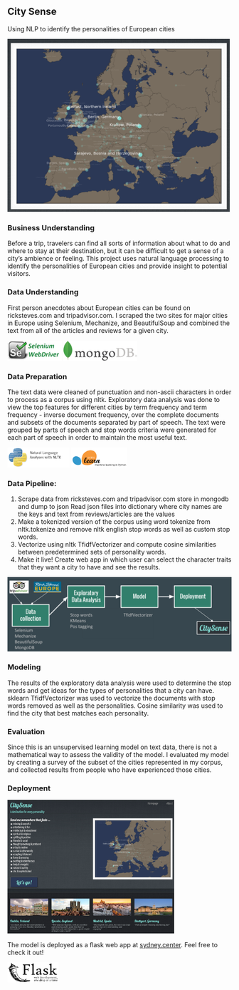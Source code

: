 ## City Sense
Using NLP to identify the personalities of European cities

<img src="images/Map_Image_Sample.png" width="500">


### Business Understanding
Before a trip, travelers can find all sorts of information about what to do and where to stay at their destination, but it can be difficult to get a sense of a city’s ambience or feeling. This project uses natural language processing to identify the personalities of European cities and provide insight to potential visitors.

### Data Understanding
First person anecdotes about European cities can be found on ricksteves.com and tripadvisor.com. I scraped the two sites for major cities in Europe using Selenium, Mechanize, and BeautifulSoup and combined the text from all of the articles and reviews for a given city.

<img src="images/Selenium.jpeg" height="45">
<img src="images/mongodb.png" height="45">

### Data Preparation
The text data were cleaned of punctuation and non-ascii characters in order to process as a corpus using nltk. Exploratory data analysis was done to view the top features for different cities by term frequency and term frequency - inverse document frequency, over the complete documents and subsets of the documents separated by part of speech. The text were grouped by parts of speech and stop words criteria were generated for each part of speech in order to maintain the most useful text.

<img src="images/NLTK.png" height="45">
<img src="images/sklearn.png" height="45">

### Data Pipeline:
1. Scrape data from ricksteves.com and tripadvisor.com store in mongodb and dump to json
Read json files into dictionary where city names are the keys and text from reviews/articles are the values
2. Make a tokenized version of the corpus using word tokenize from nltk.tokenize and remove nltk english stop words as well as custom stop words.
3. Vectorize using nltk TfidfVectorizer and compute cosine similarities between predetermined sets of personality words.
4. Make it live! Create web app in which user can select the character traits that they want a city to have and see the results.

![](images/Pipeline.png)

### Modeling
The results of the exploratory data analysis were used to determine the stop words and get ideas for the types of personalities that a city can have. sklearn TfidfVectorizer was used to vectorize the documents with stop words removed as well as the personalities. Cosine similarity was used to find the city that best matches each personality.

### Evaluation
Since this is an unsupervised learning model on text data, there is not a mathematical way to assess the validity of the model. I evaluated my model by creating a survey of the subset of the cities represented in my corpus, and collected results from people who have experienced those cities.

### Deployment
<img src="images/citysense_app.png" height="300">

The model is deployed as a flask web app at <a href="http://sydney.center/">sydney.center</a>. Feel free to check it out!

<img src="images/flask.png" height="45">

